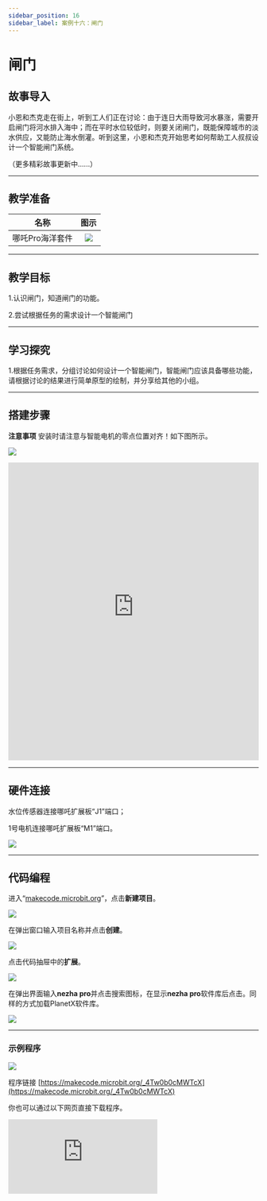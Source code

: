 ```yaml
---
sidebar_position: 16
sidebar_label: 案例十六：闸门
---
```


# 闸门

## 故事导入

小恩和杰克走在街上，听到工人们正在讨论：由于连日大雨导致河水暴涨，需要开启闸门将河水排入海中；而在平时水位较低时，则要关闭闸门，既能保障城市的淡水供应，又能防止海水倒灌。听到这里，小恩和杰克开始思考如何帮助工人叔叔设计一个智能闸门系统。

（更多精彩故事更新中......）

--- 

## 教学准备

|     名称     |            图示            |
| :----------: | :--------------------------: |
|   哪吒Pro海洋套件  |   ![](https://wiki-media-ef.oss-cn-hongkong.aliyuncs.com/docs/microbit/building-blocks/nezha-pro-ocean-kit/nezha-pro-ocean-kit-products-introduction-002.png.png)  |

--- 
## 教学目标 

1.认识闸门，知道闸门的功能。

2.尝试根据任务的需求设计一个智能闸门

--- 

## 学习探究

1.根据任务需求，分组讨论如何设计一个智能闸门，智能闸门应该具备哪些功能，请根据讨论的结果进行简单原型的绘制，并分享给其他的小组。

--- 
## 搭建步骤

**注意事项** 安装时请注意与智能电机的零点位置对齐！如下图所示。

![](https://wiki-media-ef.oss-cn-hongkong.aliyuncs.com/docs/microbit/building-blocks/nezha-pro-ocean-kit/nezha-pro-ocean-kit-00.png)


<embed src="https://wiki-media-ef.oss-cn-hongkong.aliyuncs.com/docs/microbit/building-blocks/nezha-pro-ocean-kit/setup-diagram/case16/nezha-pro-ocean-kit-16-1.png.pdf" type="application/pdf" width="100%" height="600px" />

--- 

## 硬件连接

水位传感器连接哪吒扩展板“J1”端口；

1号电机连接哪吒扩展板“M1”端口。


![](https://wiki-media-ef.oss-cn-hongkong.aliyuncs.com/docs/microbit/building-blocks/nezha-pro-ocean-kit/setup-diagram/case16/nezha-pro-ocean-kit-16-4.png.png)

--- 
## 代码编程

进入“[makecode.microbit.org](https://makecode.microbit.org)”，点击**新建项目**。

![](https://wiki-media-ef.oss-cn-hongkong.aliyuncs.com/docs/microbit/building-blocks/microbit-space-science-kit/images/microbit-space-science-kit-case01-07.png)

在弹出窗口输入项目名称并点击**创建**。

![](https://wiki-media-ef.oss-cn-hongkong.aliyuncs.com/docs/microbit/building-blocks/microbit-space-science-kit/images/microbit-space-science-kit-case01-11.png)

点击代码抽屉中的**扩展**。

![](https://wiki-media-ef.oss-cn-hongkong.aliyuncs.com/docs/microbit/building-blocks/microbit-space-science-kit/images/microbit-space-science-kit-case01-09.png)

在弹出界面输入**nezha pro**并点击搜索图标，在显示**nezha pro**软件库后点击。同样的方式加载PlanetX软件库。

![](https://wiki-media-ef.oss-cn-hongkong.aliyuncs.com/docs/microbit/building-blocks/microbit-space-science-kit/images/microbit-space-science-kit-case01-10.png)

---
### 示例程序

![](https://wiki-media-ef.oss-cn-hongkong.aliyuncs.com/docs/microbit/building-blocks/nezha-pro-ocean-kit/setup-diagram/case16/nezha-pro-ocean-kit-16-2.png.png)

程序链接
[https://makecode.microbit.org/_4Tw0b0cMWTcX](https://makecode.microbit.org/_4Tw0b0cMWTcX)

你也可以通过以下网页直接下载程序。

<div
    style={{
        position: 'relative',
        paddingBottom: '60%',
        overflow: 'hidden',
    }}
>
    <iframe
        src="https://makecode.microbit.org/_4Tw0b0cMWTcX"
        frameborder="0"
        sandbox="allow-popups allow-forms allow-scripts allow-same-origin"
        style={{
            position: 'absolute',
            width: '100%',
            height: '100%',
        }}
    />
</div>

---
### 下载程序

使用 USB 线连接 PC 和 micro:bit V2。

![](https://wiki-media-ef.oss-cn-hongkong.aliyuncs.com/docs/microbit/building-blocks/microbit-space-science-kit/images/microbit-space-science-kit-manual03.gif)

连接成功后，电脑上会识别出一个名为 MICROBIT 的盘符。

![](https://wiki-media-ef.oss-cn-hongkong.aliyuncs.com/docs/microbit/building-blocks/microbit-space-science-kit/images/microbit-space-science-kit-manual06.png)

点击左下角的![](https://wiki-media-ef.oss-cn-hongkong.aliyuncs.com/docs/microbit/building-blocks/microbit-space-science-kit/images/microbit-space-science-kit-manual07.png)，选择**Connect Device**。

![](https://wiki-media-ef.oss-cn-hongkong.aliyuncs.com/docs/microbit/building-blocks/microbit-space-science-kit/images/microbit-space-science-kit-manual11.png)

点击![](https://wiki-media-ef.oss-cn-hongkong.aliyuncs.com/docs/microbit/building-blocks/microbit-space-science-kit/images/microbit-space-science-kit-manual08.png)。

![](https://wiki-media-ef.oss-cn-hongkong.aliyuncs.com/docs/microbit/building-blocks/microbit-space-science-kit/images/microbit-space-science-kit-manual12.png)

点击![](https://wiki-media-ef.oss-cn-hongkong.aliyuncs.com/docs/microbit/building-blocks/microbit-space-science-kit/images/microbit-space-science-kit-manual09.png)。

![](https://wiki-media-ef.oss-cn-hongkong.aliyuncs.com/docs/microbit/building-blocks/microbit-space-science-kit/images/microbit-space-science-kit-manual13.png)

在弹出窗口选择 **BBC micro:bit CMSIS-DAP**，然后选择**连接**，至此，我们的 micro:bit 就已经连接成功。

![](https://wiki-media-ef.oss-cn-hongkong.aliyuncs.com/docs/microbit/building-blocks/microbit-space-science-kit/images/microbit-space-science-kit-manual14.png)

点击**下载程序**

![](https://wiki-media-ef.oss-cn-hongkong.aliyuncs.com/docs/microbit/building-blocks/microbit-space-science-kit/images/microbit-space-science-kit-manual10.png)

---
## 案例演示

水位传感器检测海水的水位值＜50时，打开闸门，水位传感器检测到啊海水的水位值＞50时，关闭闸门防止海水倒灌。


**图片**

---
## 扩展知识

### 海水倒灌

海水倒灌是指海水通过地表或地下侵入内陆淡水系统的现象，全球沿海地区普遍面临这一挑战。以下从国内外案例、核心原因、影响及应对措施等方面展开分析：

### 一 、案例

**美国密西西比河（2023 年）**

持续干旱导致河水流量锐减，墨西哥湾海水倒灌至新奥尔良市以北 113 公里，威胁 80 万人口的饮用水安全。海水腐蚀老旧铅管道，可能引发重金属污染。

**意大利威尼斯（2019 年）**

极端天气导致水位达 1.87 米，全城 85% 区域被淹，圣马可广场多次被海水侵袭，旅游业和古建筑受损严重。

**越南湄公河三角洲（2024 年）**

海平面上升和干旱使海水倒灌范围扩大，土壤盐碱化导致水稻减产 30%-50%，数百万农民生计受威胁。

**辽宁盘锦（2024 年 10 月）**

受天文大潮、温带风暴潮边缘波增水叠加影响，盘锦市大洼区二界沟街道 231 户居民房屋被淹，水深超过半米。盘锦地处大辽河入海口，喇叭口地形放大了潮水涌入的冲击力，同时全球变暖导致的海平面上升（2024 年中国沿海海平面达历史同期最高）加剧了倒灌风险

### 二、核心原因

**2.1、自然因素**

**天文大潮与风暴潮叠加**
朔望月期间（农历初一、十五）太阳和月球引潮力叠加，若同时遭遇台风、冷空气等天气系统，风暴增水可使潮位突破橙色甚至红色预警级别。例如，2024 年辽宁沿海倒灌因温带风暴潮边缘波与天文大潮叠加，潮位达历史极值。

**海平面上升**

1993-2023 年全球海平面上升速率达 3.4 毫米 / 年，中国沿海为 4.0 毫米 / 年。海平面上升使基础潮位升高，放大了风暴潮的致灾性。

**地形影响**

喇叭口河口（如钱塘江、盘锦大辽河）和内凹海湾（如渤海湾）易因潮水汇聚抬高水位，引发倒灌。

**2.2、人为因素**

**地下水超采**

沿海城市过度抽取地下水导致地面沉降，形成漏斗区，加速海水入侵。中国已形成 8.7 万平方公里漏斗区，河北、山东等地海水入侵严重。

**河流改道与生态破坏**

水利工程拦截淡水、红树林湿地破坏削弱了自然屏障。例如，越南湄公河三角洲因堤坝建设和湿地开发，海水倒灌风险增加。

**气候变化**

全球变暖导致极地冰川融化和海水热膨胀，进一步推高海平面。IPCC 预测，2100 年全球海平面可能上升 0.56-0.77 米，沿海洪水频率将显著增加。

### 三、主要影响
**3.1、生态破坏**

海水倒灌导致土壤盐碱化（氯离子含量＞1000 毫克 / 升即重度盐碱化）、湿地退化，威胁红树林、珊瑚礁等生态系统。例如，美国路易斯安那州湿地因海水入侵年均消失约 13 平方公里。

**农业与饮水危机**

盐渍化土壤使农作物减产（氯化物＞600 毫克 / 升时蔬菜减产 20%），淡水水源被污染。越南湄公河三角洲已有 40% 农田受盐碱化影响。

**基础设施损毁**

海水腐蚀金属管道、道路和建筑。新奥尔良市 48% 供水管网为铅质，海水倒灌可能引发长期健康风险。

**经济损失**

2024 年中国沿海因海水倒灌直接经济损失 7200 万元，美国为应对密西西比河倒灌计划投入数亿美元建设反渗透装置。

### 四、国际经验

**荷兰 Delta Works 工程**

通过建设可调节水闸和堤坝，将莱茵河、马斯河等河口与北海隔离，有效防御风暴潮。该工程使荷兰洪水风险降低 90%。

**美国地下水管理**

佛罗里达州立法限制地下水开采，推广海水淡化（如坦帕湾反渗透厂），减少对淡水的依赖。

**威尼斯 MOSE 工程**

建设 78 座可升降式水坝，在高潮位时升起阻挡海水。2023 年投入使用后，威尼斯洪水频率下降 60%。

### 五、未来挑战与建议
**气候适应**

需加强海平面上升监测，推动沿海城市规划向高海拔区域转移，避免在低洼地带新建基础设施。

**技术升级**

推广数字孪生、卫星遥感等技术，提升风暴潮漫滩精细化预报能力。

**国际合作**

建立跨国监测网络，共享风暴潮、海平面数据。例如，东南亚国家联盟（ASEAN）合作应对湄公河三角洲倒灌问题。

**公众参与**

沿海居民需在天文大潮期做好防潮准备，避免在危险区域活动。例如，厦门沙坡尾社区通过电子围栏推送预警信息。
海水倒灌是气候变化与人类活动共同作用的结果，其治理需全球协作、技术创新与生态保护并重。通过 “工程 - 生态 - 管理” 多维度措施，可最大限度降低倒灌风险，保障沿海地区可持续发展。



